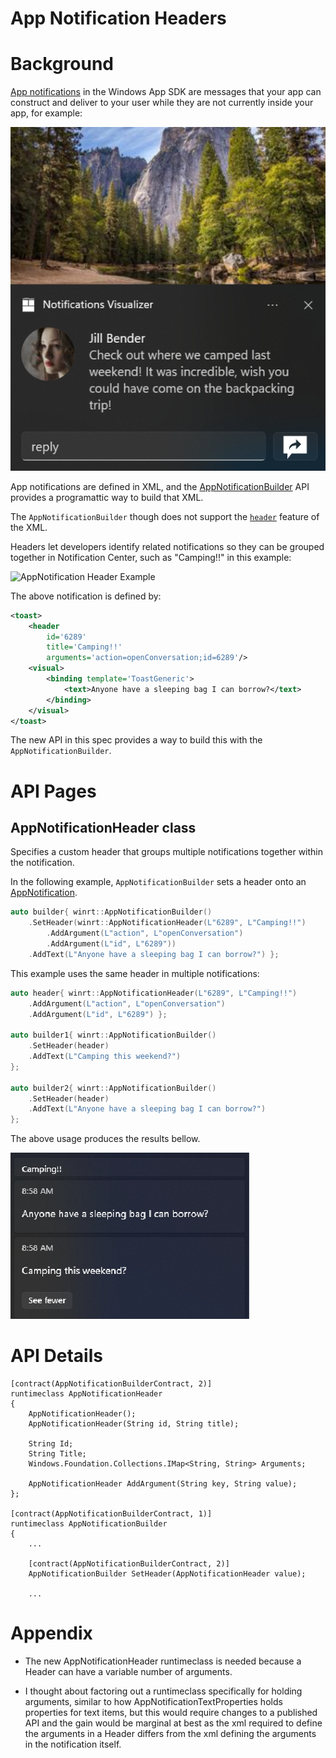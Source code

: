 
App Notification Headers
===

# Background

[App notifications](https://learn.microsoft.com/en-us/windows/apps/windows-app-sdk/notifications/app-notifications/app-notifications-quickstart?tabs=cs)
in the Windows App SDK are messages that your app can construct and deliver to
your user while they are not currently inside your app, for example:

![App notification example](AppNotificationExample.png)

App notifications are defined in XML, and the
[AppNotificationBuilder](https://docs.microsoft.com/windows/windows-app-sdk/api/winrt/Microsoft.Windows.AppNotifications.Builder.AppNotificationBuilder)
API provides a programattic way to build that XML.

The `AppNotificationBuilder` though does not support the 
[`header`](https://learn.microsoft.com/en-us/windows/apps/design/shell/tiles-and-notifications/toast-schema#toastheader)
feature of the XML.

Headers let developers identify related notifications so they can be grouped together in Notification Center, such as "Camping!!" in this example:

![AppNotification Header Example](toast-content-headers.png)

The above notification is defined by:

```xml
<toast>
    <header 
        id='6289' 
        title='Camping!!' 
        arguments='action=openConversation;id=6289'/>
    <visual>
        <binding template='ToastGeneric'>
            <text>Anyone have a sleeping bag I can borrow?</text>
        </binding>
    </visual>
</toast>
```

The new API in this spec provides a way to build this with the `AppNotificationBuilder`.

# API Pages

## AppNotificationHeader class

Specifies a custom header that groups multiple notifications together within the notification.

In the following example, `AppNotificationBuilder` sets a header onto an
[AppNotification](https://docs.microsoft.com/windows/windows-app-sdk/api/winrt/Microsoft.Windows.AppNotifications.AppNotification).

```c++
auto builder{ winrt::AppNotificationBuilder()
    .SetHeader(winrt::AppNotificationHeader(L"6289", L"Camping!!")
        .AddArgument(L"action", L"openConversation")
        .AddArgument(L"id", L"6289"))
    .AddText(L"Anyone have a sleeping bag I can borrow?") };
```

This example uses the same header in multiple notifications:


```c++
auto header{ winrt::AppNotificationHeader(L"6289", L"Camping!!")
    .AddArgument(L"action", L"openConversation")
    .AddArgument(L"id", L"6289") };

auto builder1{ winrt::AppNotificationBuilder()
    .SetHeader(header)
    .AddText(L"Camping this weekend?")
};

auto builder2{ winrt::AppNotificationBuilder()
    .SetHeader(header)
    .AddText(L"Anyone have a sleeping bag I can borrow?")
};
```

The above usage produces the results bellow.

![AppNotification Header Example](HeaderExample.png)



# API Details

```idl
[contract(AppNotificationBuilderContract, 2)]
runtimeclass AppNotificationHeader
{
    AppNotificationHeader();
    AppNotificationHeader(String id, String title);

    String Id;
    String Title;
    Windows.Foundation.Collections.IMap<String, String> Arguments;

    AppNotificationHeader AddArgument(String key, String value);
};

[contract(AppNotificationBuilderContract, 1)]
runtimeclass AppNotificationBuilder
{
    ...

    [contract(AppNotificationBuilderContract, 2)]
    AppNotificationBuilder SetHeader(AppNotificationHeader value);

    ...
```

# Appendix

* The new AppNotificationHeader runtimeclass is needed because a Header can have a variable number of arguments.

* I thought about factoring out a runtimeclass specifically for holding arguments, similar to how AppNotificationTextProperties holds properties for text items, but this would require changes to a published API and the gain would be marginal at best as the xml required to define the arguments in a Header differs from the xml defining the arguments in the notification itself.

